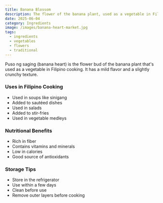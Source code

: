 ```yaml
---
title: Banana Blossom
description: The flower of the banana plant, used as a vegetable in Filipino cooking
date: 2025-06-04
category: Ingredients
image: /images/banana-heart-market.jpg
tags:
  - ingredients
  - vegetables
  - flowers
  - traditional
---
```


Puso ng saging (banana heart) is the flower bud of the banana plant that's used as a vegetable in Filipino cooking. It has a mild flavor and a slightly crunchy texture.

### Uses in Filipino Cooking

- Used in soups like sinigang
- Added to sautéed dishes
- Used in salads
- Added to stir-fries
- Used in vegetable medleys

### Nutritional Benefits

- Rich in fiber
- Contains vitamins and minerals
- Low in calories
- Good source of antioxidants

### Storage Tips

- Store in the refrigerator
- Use within a few days
- Clean before use
- Remove outer layers before cooking
